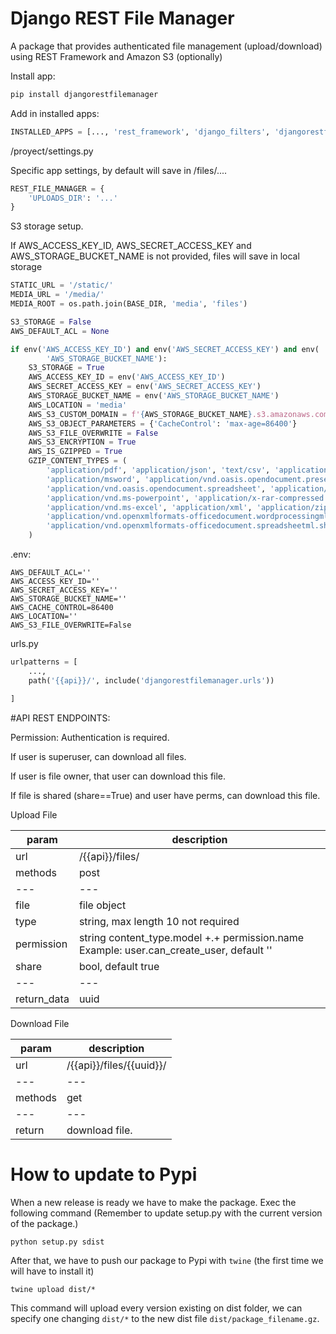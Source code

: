 # Django REST File Manager

A package that provides authenticated file management (upload/download) using REST Framework and Amazon S3 (optionally)

Install app:

````bash
pip install djangorestfilemanager
````

Add in installed apps:

````python
INSTALLED_APPS = [..., 'rest_framework', 'django_filters', 'djangorestfilemanager.apps.DjangoRestFileManagerConfig']

````

/proyect/settings.py

Specific app settings, by default will save in /files/.... 
````python
REST_FILE_MANAGER = {
    'UPLOADS_DIR': '...'
}
````

S3 storage setup. 

If AWS_ACCESS_KEY_ID, AWS_SECRET_ACCESS_KEY and AWS_STORAGE_BUCKET_NAME is not provided, files will save in local storage
```python
STATIC_URL = '/static/'
MEDIA_URL = '/media/'
MEDIA_ROOT = os.path.join(BASE_DIR, 'media', 'files')

S3_STORAGE = False
AWS_DEFAULT_ACL = None

if env('AWS_ACCESS_KEY_ID') and env('AWS_SECRET_ACCESS_KEY') and env(
        'AWS_STORAGE_BUCKET_NAME'):
    S3_STORAGE = True
    AWS_ACCESS_KEY_ID = env('AWS_ACCESS_KEY_ID')
    AWS_SECRET_ACCESS_KEY = env('AWS_SECRET_ACCESS_KEY')
    AWS_STORAGE_BUCKET_NAME = env('AWS_STORAGE_BUCKET_NAME')
    AWS_LOCATION = 'media'
    AWS_S3_CUSTOM_DOMAIN = f'{AWS_STORAGE_BUCKET_NAME}.s3.amazonaws.com'
    AWS_S3_OBJECT_PARAMETERS = {'CacheControl': 'max-age=86400'}
    AWS_S3_FILE_OVERWRITE = False
    AWS_S3_ENCRYPTION = True
    AWS_IS_GZIPPED = True
    GZIP_CONTENT_TYPES = (
        'application/pdf', 'application/json', 'text/csv', 'application/xml', 'application/xhtml+xml',
        'application/msword', 'application/vnd.oasis.opendocument.presentation',
        'application/vnd.oasis.opendocument.spreadsheet', 'application/vnd.oasis.opendocument.text',
        'application/vnd.ms-powerpoint', 'application/x-rar-compressed', 'application/xhtml+xml',
        'application/vnd.ms-excel', 'application/xml', 'application/zip',
        'application/vnd.openxmlformats-officedocument.wordprocessingml.document',
        'application/vnd.openxmlformats-officedocument.spreadsheetml.sheet'
    )
```

    

.env:

```.env
AWS_DEFAULT_ACL=''
AWS_ACCESS_KEY_ID=''
AWS_SECRET_ACCESS_KEY=''
AWS_STORAGE_BUCKET_NAME=''
AWS_CACHE_CONTROL=86400
AWS_LOCATION=''
AWS_S3_FILE_OVERWRITE=False
```

urls.py


```python
urlpatterns = [
    ...,
    path('{{api}}/', include('djangorestfilemanager.urls'))

]
```

#API REST ENDPOINTS:

Permission: Authentication is required. 

If user is superuser, can download all files.

If user is file owner, that user can download this file.

If file is shared (share==True) and user have perms, can download this file. 


Upload File

|  param      |  description                         |
| -------     |  -----------                         |
| url | /{{api}}/files/ | 
| methods | post |
| --- | --- |
| file        |  file object                         |
| type        |  string, max length 10 not required  |
| permission  |  string content_type.model +.+ permission.name  Example: user.can_create_user, default '' |
| share       |  bool, default true |
| --- | --- |
| return_data | uuid |


Download File

| param | description |
| ----- | ----------- |
|  url  |      /{{api}}/files/{{uuid}}/       |
| --- | --- |
|  methods  |     get    |
| --- | --- |
|  return  |      download file.    |


# How to update to Pypi

When a new release is ready we have to make the package. Exec the following command (Remember to update setup.py with the current version of the package.)

```
python setup.py sdist
```

After that, we have to push our package to Pypi with `twine` (the first time we will have to install it)

```
twine upload dist/*
```

This command will upload every version existing on dist folder, we can specify one changing `dist/*` to the new dist file `dist/package_filename.gz`. 


